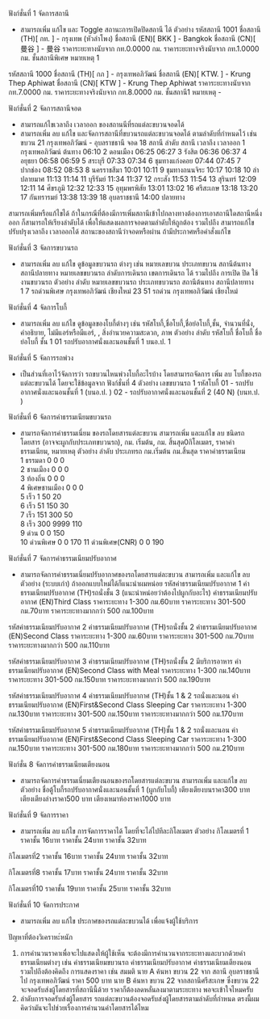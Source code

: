 ฟังก์ชั่นที่ 1 จัดการสถานี
- สามารถเพิ่ม แก้ไข และ Toggle สถานะการเปิดปิดสถานี ได้
ตัวอย่าง
รหัสสถานี 1001
ชื่อสถานี (TH)[ กท. ] - กรุงเทพ (หัวลำโพง)
ชื่อสถานี (EN)[ BKK ] - Bangkok
ชื่อสถานี (CN)[ 曼谷 ] - 曼谷
ราคาระยะทางนับจาก กท.0.0000 กม.
ราคาระยะทางจริงนับจาก กท.1.0000 กม.
ชั้นสถานีพิเศษ
หมายเหตุ 1

รหัสสถานี 1000
ชื่อสถานี (TH)[ กภ ] - กรุงเทพอภิวัฒน์
ชื่อสถานี (EN)[ KTW. ] - Krung Thep Aphiwat
ชื่อสถานี (CN)[ KTW ] - Krung Thep Aphiwat
ราคาระยะทางนับจาก กท.7.0000 กม.
ราคาระยะทางจริงนับจาก กท.8.0000 กม.
ชั้นสถานี1
หมายเหตุ -

ฟังก์ชั่นที่ 2 จัดการสถานีจอด
- สามารถแก้ไขเวลาถึง เวลาออก ของสถานนีที่รถแต่ละขบวนจอดได้
- สามารถเพิ่ม ลบ แก้ไข และจัดการสถานีที่ขบวนรถแต่ละขบวนจอดได้ ตามลำดับที่กำหนดไว้ เช่น ขบวน 21 กรุงเทพอภิวัฒน์ - อุบลราชธานี จอด 18 สถานี
ลำดับ	    สถานี	        เวลาถึง	        เวลาออก
1	    กรุงเทพอภิวัฒน์	      ต้นทาง	       06:10
2	    ดอนเมือง	        06:25	        06:27
3	    รังสิต	             06:36	         06:37
4	    อยุธยา	            06:58	        06:59
5	    สระบุรี              07:33           07:34
6	    ชุมทางแก่งคอย	    07:44	        07:45
7	    ปากช่อง	            08:52	        08:53
8	    นครราชสีมา	        10:01	        10:11
9	    ชุมทางถนนจิระ	     10:17	         10:18
10	    ลำปลายมาศ	       11:13	       11:14
11	    บุรีรัมย์	           11:34	        11:37
12	    กระสัง	            11:53	         11:54
13	    สุรินทร์	          12:09	          12:11
14	    ศีขรภูมิ	          12:32	          12:33
15	    อุทุมพรพิสัย	      13:01	          13:02
16	    ศรีสะเกษ	        13:18	        13:20
17	    กันทรารมย์	        13:38	         13:39
18	    อุบลราชธานี	        14:00	         ปลายทาง

สามารถเพิ่มหรือแก้ไขได้ ถ้าในกรณีที่ต้องมีการเพิ่มสถานีเข้าไปกลางทางต้องการเอาสถานีใดสถานีหนึ่งออก ก็สามารถให้เรียงลำดับได้ เพื่อให้แสดงผลการจอดตามลำดับให้ถูกต้อง รวมไปถึง สามารถแก้ไข ปรับปรุงเวลาถึง เวลาออกได้ สถานะของสถานีว่าจอดหรือผ่าน ถ้ามีประกาศหรือคำสั่งแก้ไข

ฟังก์ชั่นที่ 3  จัดการขบวนรถ
- สามารถเพิ่ม ลบ แก้ไข ดูข้อมูลขบวนรถ ต่างๆ เช่น หมายเลขบวน ประเภทขบวน สถานีต้นทาง สถานีปลายทาง หมายเลขขบวนรถ ลำดับการเดินรถ เขตการเดินรถ ได้ รวมไปถึง การเปิด ปิด ใช้งานขบวนรถ 
ตัวอย่าง 
ลำดับ	หมายเลขขบวนรถ	ประเภทขบวนรถ	สถานีต้นทาง	    สถานีปลายทาง	
1	        7	         รถด่วนพิเศษ	กรุงเทพอภิวัฒน์	     เชียงใหม่
23	        51	            รถด่วน	    กรุงเทพอภิวัฒน์	    เชียงใหม่

ฟังก์ชั่นที่ 4 จัดการโบกี้
- สามารถเพิ่ม ลบ แก้ไข ดูข้อมูลของโบกี้ต่างๆ เช่น รหัสโบกี้,ชื่อโบกี้,ชื่อย่อโบกี้,ชั้น, จำนวนที่นั่ง, คำอธิบาย, ไม่มีแอร์หรือมีแอร์, , สิ่งอำนวยความสะดวก, ภาพ
ตัวอย่าง
ลำดับ รหัสโบกี้              ชื่อโบกี้                   ชื่อย่อโบกี้         ชั้น
1	    01	    รถปรับอากาศนั่งและนอนชั้นที่ 1	         บนอ.ป.	         1

ฟังก์ชั่นที่ 5 จัดการรถพ่วง
- เป็นส่วนที่เอาไว้จัดการว่า รถขบวนไหนพ่วงโบกี้อะไรบ้าง โดยสามารถจัดการ เพิ่ม ลบ โบกี้ของรถแต่ละขบวนได้ โดยจะใช้ข้อมูลจาก ฟังก์ชั่นที่ 4
ตัวอย่าง
เลขขบวนรถ 1
รหัสโบกี้
01 - รถปรับอากาศนั่งและนอนชั้นที่ 1 (บนอ.ป. )
02 - รถปรับอากาศนั่งและนอนชั้นที่ 2 (40 N) (บนท.ป. )

ฟังก์ชั่นที่ 6 จัดการค่าธรรมเนียมขบวนรถ
- สามารถจัดการค่าธรรมเนี่ยม ของรถโดยสารแต่ละขบวน สามารถเพิ่ม และแก้ไข ลบ ชนิดรถโดยสาร (อาจจะผูกกับประเภทขบวนรถ), กม. เริ่มต้น, กม. สิ้นสุด0กิโลเมตร, ราคาค่าธรรมเนียม, หมายเหตุ
ตัวอย่าง
ลำดับ	ประเภทรถ	            กม.เริ่มต้น	    กม.สิ้นสุด	    ราคาค่าธรรมเนียม	
1	    ธรรมดา	                    0	        0	            0	  
2	    ชานเมือง	                 0	        0	             0	  
3	    ท้องถิ่น	                  0	          0	              0	  
4	    พิเศษชานเมือง	              0	         0	              0	  
5	    เร็ว	                     1	        50	            20	  
6	    เร็ว	                    51	        150	            30	  
7	    เร็ว	                    151	        300	            50	  
8	    เร็ว	                    300	        9999	        110	  
9	    ด่วน	                    0	        0	            150	  
10	    ด่วนพิเศษ	                0	        0	            170
11	    ด่วนพิเศษ(CNR)	             0	        0	            190

ฟังก์ชั่นที่ 7 จัดการค่าธรรมเนียมปรับอากาศ
- สามารถจัดการค่าธรรมเนี่ยมปรับอากาศของรถโดยสารแต่ละขบวน สามารถเพิ่ม และแก้ไข ลบ
ตัวอย่าง (ระบบเก่า) ถ้าออกแบบใหม่ได้ก็แนะนำผมหน่อย
รหัสค่าธรรมเนียมปรับอากาศ 1
ค่าธรรมเนียมปรับอากาศ (TH)รถนั่งชั้น 3 (แนะนำหน่อยว่าต้องไปผูกกับอะไร)
ค่าธรรมเนียมปรับอากาศ (EN)Third Class
ราคาระยะทาง 1-300 กม.60บาท
ราคาระยะทาง 301-500 กม.70บาท
ราคาระยะทางมากกว่า 500 กม.100บาท

รหัสค่าธรรมเนียมปรับอากาศ 2
ค่าธรรมเนียมปรับอากาศ (TH)รถนั่งชั้น 2
ค่าธรรมเนียมปรับอากาศ (EN)Second Class
ราคาระยะทาง 1-300 กม.60บาท
ราคาระยะทาง 301-500 กม.70บาท
ราคาระยะทางมากกว่า 500 กม.110บาท

รหัสค่าธรรมเนียมปรับอากาศ 3
ค่าธรรมเนียมปรับอากาศ (TH)รถนั่งชั้น 2 มีบริการอาหาร
ค่าธรรมเนียมปรับอากาศ (EN)Second Class with Meal
ราคาระยะทาง 1-300 กม.140บาท
ราคาระยะทาง 301-500 กม.150บาท
ราคาระยะทางมากกว่า 500 กม.190บาท

รหัสค่าธรรมเนียมปรับอากาศ 4
ค่าธรรมเนียมปรับอากาศ (TH)ชั้น 1 & 2 รถนั่งและนอน
ค่าธรรมเนียมปรับอากาศ (EN)First&Second Class Sleeping Car
ราคาระยะทาง 1-300 กม.130บาท
ราคาระยะทาง 301-500 กม.150บาท
ราคาระยะทางมากกว่า 500 กม.170บาท

รหัสค่าธรรมเนียมปรับอากาศ 5
ค่าธรรมเนียมปรับอากาศ (TH)ชั้น 1 & 2 รถนั่งและนอน
ค่าธรรมเนียมปรับอากาศ (EN)First&Second Class Sleeping Car
ราคาระยะทาง 1-300 กม.150บาท
ราคาระยะทาง 301-500 กม.180บาท
ราคาระยะทางมากกว่า 500 กม.210บาท

ฟังก์ชั่น 8  จัดการค่าธรรมเนียมเตียงนอน
- สามารถจัดการค่าธรรมเนี่ยมเตียงนอนของรถโดยสารแต่ละขบวน สามารถเพิ่ม และแก้ไข ลบ
ตัวอย่าง
ชื่อตู้โบกี้รถปรับอากาศนั่งและนอนชั้นที่ 1 (ผูกกับโบกี้)
เตียงเตียงบนราคา300 บาท
เตียงเตียงล่างราคา500 บาท
เตียงเหมาห้องราคา1000 บาท

ฟังก์ชั่นที่ 9 จัดการราคา
- สามารถเพิ่ม ลบ แก้ไข การจัดการราคาได้ โดยที่จะไล่ไปทีละกิโลเมตร 
ตัวอย่าง
กิโลเมตรที่ 1
ราคาชั้น 16บาท
ราคาชั้น 24บาท
ราคาชั้น 32บาท

กิโลเมตรที่2
ราคาชั้น 16บาท
ราคาชั้น 24บาท
ราคาชั้น 32บาท

กิโลเมตรที่8
ราคาชั้น 17บาท
ราคาชั้น 24บาท
ราคาชั้น 32บาท

กิโลเมตรที่10
ราคาชั้น 19บาท
ราคาชั้น 25บาท
ราคาชั้น 32บาท

ฟังก์ชั่นที่ 10 จัดการประกาศ
- สามารถเพิ่ม ลบ แก้ไข ประกาศของรถแต่ละขบวนได้ เพื่อแจ้งผู้ใช้บริการ 

ปัญหาที่ต้องวิเคราหะ์หนัก
1. การคำนวนราคาเพื่อจะไปแสดงให้ผู้ใช้เห็น จะต้องมีการคำนวนจากระยะทางและบวกด้วยค่าธรรมเนียมต่างๆ เช่น ค่าธรรมเนียมขบวนรถ ค่าธรรมเนียมปรับอากาศ ค่าธรรมเนียมเตียงนอน รวมไปถึงต้องคิดถึง การแสดงราคา เช่น สมมติ นาย A ค้นหา ขบวน 22 จาก สถานี อุบลราชธานี ไป กรุงเทพอภิวัฒน์ ราคา 500 บาท นาย B ค้นหา ขบวน 22 จากสถานีศรีสะเกษ ซึ่งขบวน 22 จะจอดรับส่งผู้โดยสารที่สถานีนี้ด้วย ราคาก็ต้องลดหลั่นลงมาตามระยะทาง พอจะเข้าใจไหมครับ
2. ลำดับการจอดรับส่งผู้โดยสาร รถแต่ละขบวนต้องจอดรับส่งผู้โดยสารตามลำดับที่กำหนด ตรงนี้ผมคิดว่ามันจะไปช่วยเรื่องการคำนวนค่าโดยสารได้ไหม